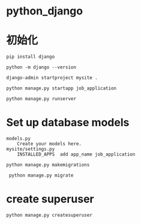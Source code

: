 # python_django

# 初始化
```commandline
pip install django

python -m django --version

django-admin startproject mysite .

python manage.py startapp job_application

python manage.py runserver
```

# Set up database models
```commandline
models.py 
    Create your models here.
mysite/settings.py
    INSTALLED_APPS  add app_name job_application
    
python manage.py makemigrations

 python manage.py migrate 

```

# create superuser

```commandline
python manage.py createsuperuser

```
